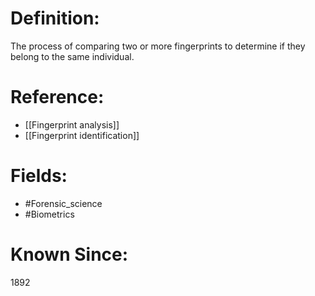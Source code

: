 

# Definition:
The process of comparing two or more fingerprints to determine if they belong to the same individual.

# Reference:
- [[Fingerprint analysis]]
- [[Fingerprint identification]]

# Fields: 
- #Forensic_science
- #Biometrics

# Known Since:
1892

